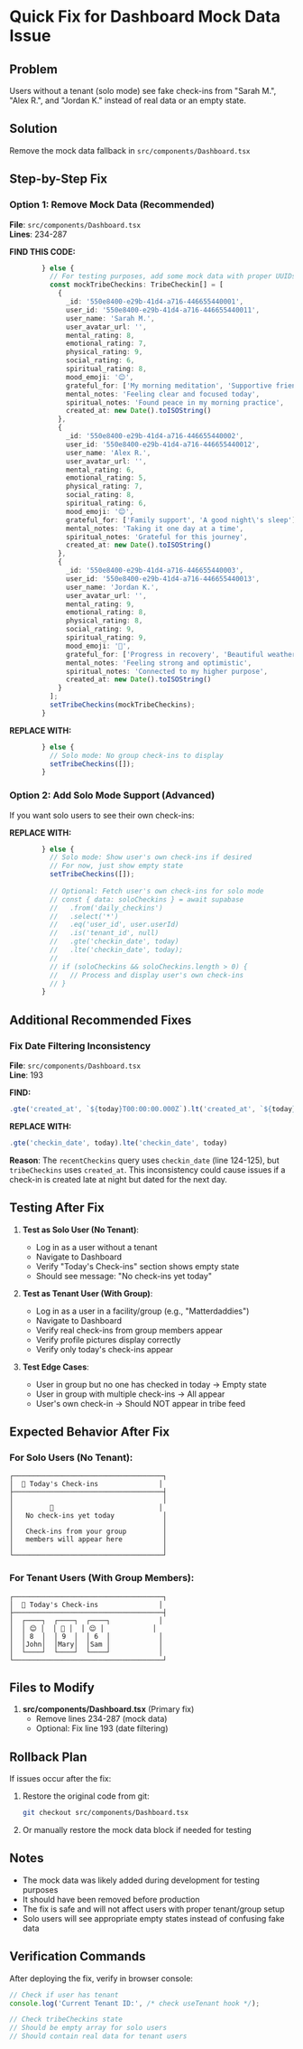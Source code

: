 # Quick Fix for Dashboard Mock Data Issue

## Problem
Users without a tenant (solo mode) see fake check-ins from "Sarah M.", "Alex R.", and "Jordan K." instead of real data or an empty state.

## Solution
Remove the mock data fallback in `src/components/Dashboard.tsx`

## Step-by-Step Fix

### Option 1: Remove Mock Data (Recommended)

**File**: `src/components/Dashboard.tsx`  
**Lines**: 234-287

**FIND THIS CODE:**
```typescript
        } else {
          // For testing purposes, add some mock data with proper UUIDs
          const mockTribeCheckins: TribeCheckin[] = [
            {
              _id: '550e8400-e29b-41d4-a716-446655440001',
              user_id: '550e8400-e29b-41d4-a716-446655440011',
              user_name: 'Sarah M.',
              user_avatar_url: '',
              mental_rating: 8,
              emotional_rating: 7,
              physical_rating: 9,
              social_rating: 6,
              spiritual_rating: 8,
              mood_emoji: '😊',
              grateful_for: ['My morning meditation', 'Supportive friends'],
              mental_notes: 'Feeling clear and focused today',
              spiritual_notes: 'Found peace in my morning practice',
              created_at: new Date().toISOString()
            },
            {
              _id: '550e8400-e29b-41d4-a716-446655440002',
              user_id: '550e8400-e29b-41d4-a716-446655440012',
              user_name: 'Alex R.',
              user_avatar_url: '',
              mental_rating: 6,
              emotional_rating: 5,
              physical_rating: 7,
              social_rating: 8,
              spiritual_rating: 6,
              mood_emoji: '😌',
              grateful_for: ['Family support', 'A good night\'s sleep'],
              mental_notes: 'Taking it one day at a time',
              spiritual_notes: 'Grateful for this journey',
              created_at: new Date().toISOString()
            },
            {
              _id: '550e8400-e29b-41d4-a716-446655440003',
              user_id: '550e8400-e29b-41d4-a716-446655440013',
              user_name: 'Jordan K.',
              user_avatar_url: '',
              mental_rating: 9,
              emotional_rating: 8,
              physical_rating: 8,
              social_rating: 9,
              spiritual_rating: 9,
              mood_emoji: '🌟',
              grateful_for: ['Progress in recovery', 'Beautiful weather'],
              mental_notes: 'Feeling strong and optimistic',
              spiritual_notes: 'Connected to my higher purpose',
              created_at: new Date().toISOString()
            }
          ];
          setTribeCheckins(mockTribeCheckins);
        }
```

**REPLACE WITH:**
```typescript
        } else {
          // Solo mode: No group check-ins to display
          setTribeCheckins([]);
        }
```

### Option 2: Add Solo Mode Support (Advanced)

If you want solo users to see their own check-ins:

**REPLACE WITH:**
```typescript
        } else {
          // Solo mode: Show user's own check-ins if desired
          // For now, just show empty state
          setTribeCheckins([]);
          
          // Optional: Fetch user's own check-ins for solo mode
          // const { data: soloCheckins } = await supabase
          //   .from('daily_checkins')
          //   .select('*')
          //   .eq('user_id', user.userId)
          //   .is('tenant_id', null)
          //   .gte('checkin_date', today)
          //   .lte('checkin_date', today);
          // 
          // if (soloCheckins && soloCheckins.length > 0) {
          //   // Process and display user's own check-ins
          // }
        }
```

## Additional Recommended Fixes

### Fix Date Filtering Inconsistency

**File**: `src/components/Dashboard.tsx`  
**Line**: 193

**FIND:**
```typescript
.gte('created_at', `${today}T00:00:00.000Z`).lt('created_at', `${today}T23:59:59.999Z`)
```

**REPLACE WITH:**
```typescript
.gte('checkin_date', today).lte('checkin_date', today)
```

**Reason**: The `recentCheckins` query uses `checkin_date` (line 124-125), but `tribeCheckins` uses `created_at`. This inconsistency could cause issues if a check-in is created late at night but dated for the next day.

## Testing After Fix

1. **Test as Solo User (No Tenant)**:
   - Log in as a user without a tenant
   - Navigate to Dashboard
   - Verify "Today's Check-ins" section shows empty state
   - Should see message: "No check-ins yet today"

2. **Test as Tenant User (With Group)**:
   - Log in as a user in a facility/group (e.g., "Matterdaddies")
   - Navigate to Dashboard
   - Verify real check-ins from group members appear
   - Verify profile pictures display correctly
   - Verify only today's check-ins appear

3. **Test Edge Cases**:
   - User in group but no one has checked in today → Empty state
   - User in group with multiple check-ins → All appear
   - User's own check-in → Should NOT appear in tribe feed

## Expected Behavior After Fix

### For Solo Users (No Tenant):
```
┌─────────────────────────────────────┐
│  📅 Today's Check-ins               │
├─────────────────────────────────────┤
│                                     │
│         📅                          │
│   No check-ins yet today            │
│                                     │
│   Check-ins from your group         │
│   members will appear here          │
│                                     │
└─────────────────────────────────────┘
```

### For Tenant Users (With Group Members):
```
┌─────────────────────────────────────┐
│  📅 Today's Check-ins               │
├─────────────────────────────────────┤
│  ┌────┐  ┌────┐  ┌────┐            │
│  │ 😊 │  │ 🌟 │  │ 😌 │            │
│  │ 8  │  │ 9  │  │ 6  │            │
│  │John│  │Mary│  │Sam │            │
│  └────┘  └────┘  └────┘            │
└─────────────────────────────────────┘
```

## Files to Modify

1. **src/components/Dashboard.tsx** (Primary fix)
   - Remove lines 234-287 (mock data)
   - Optional: Fix line 193 (date filtering)

## Rollback Plan

If issues occur after the fix:

1. Restore the original code from git:
   ```bash
   git checkout src/components/Dashboard.tsx
   ```

2. Or manually restore the mock data block if needed for testing

## Notes

- The mock data was likely added during development for testing purposes
- It should have been removed before production
- The fix is safe and will not affect users with proper tenant/group setup
- Solo users will see appropriate empty states instead of confusing fake data

## Verification Commands

After deploying the fix, verify in browser console:

```javascript
// Check if user has tenant
console.log('Current Tenant ID:', /* check useTenant hook */);

// Check tribeCheckins state
// Should be empty array for solo users
// Should contain real data for tenant users
```

